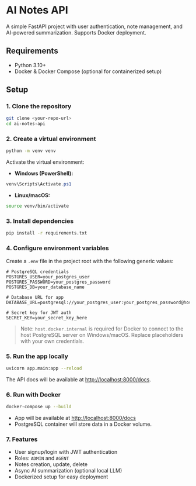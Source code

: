 # AI Notes API

A simple FastAPI project with user authentication, note management, and AI-powered summarization. Supports Docker deployment.

## Requirements

- Python 3.10+
- Docker & Docker Compose (optional for containerized setup)

## Setup

### 1. Clone the repository

```bash
git clone <your-repo-url>
cd ai-notes-api
````

### 2. Create a virtual environment

```bash
python -m venv venv
```

Activate the virtual environment:

* **Windows (PowerShell):**

```powershell
venv\Scripts\Activate.ps1
```

* **Linux/macOS:**

```bash
source venv/bin/activate
```

### 3. Install dependencies

```bash
pip install -r requirements.txt
```

### 4. Configure environment variables

Create a `.env` file in the project root with the following generic values:

```env
# PostgreSQL credentials
POSTGRES_USER=your_postgres_user
POSTGRES_PASSWORD=your_postgres_password
POSTGRES_DB=your_database_name

# Database URL for app
DATABASE_URL=postgresql://your_postgres_user:your_postgres_password@host.docker.internal:5432/your_database_name

# Secret key for JWT auth
SECRET_KEY=your_secret_key_here
```

> Note: `host.docker.internal` is required for Docker to connect to the host PostgreSQL server on Windows/macOS.
> Replace placeholders with your own credentials.

### 5. Run the app locally

```bash
uvicorn app.main:app --reload
```

The API docs will be available at [http://localhost:8000/docs](http://localhost:8000/docs).

### 6. Run with Docker

```bash
docker-compose up --build
```

* App will be available at [http://localhost:8000/docs](http://localhost:8000/docs)
* PostgreSQL container will store data in a Docker volume.

### 7. Features

* User signup/login with JWT authentication
* Roles: `ADMIN` and `AGENT`
* Notes creation, update, delete
* Async AI summarization (optional local LLM)
* Dockerized setup for easy deployment




